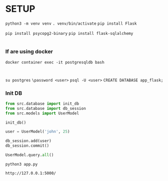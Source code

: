 # SETUP

`python3 -m venv venv`
`. venv/bin/activate`
`pip install Flask`

`pip install psycopg2-binary`
`pip install flask-sqlalchemy`

#
### If are using docker
`docker container exec -it postgresqldb bash`
#

`su postgres`
`\password <user>`
`psql -U <user>`
`CREATE DATABASE app_flask;`

### Init DB

```py
from src.database import init_db
from src.database import db_session
from src.models import UserModel

init_db()

user = UserModel('john', 25)

db_session.add(user)
db_session.commit()

UserModel.query.all()
```

`python3 app.py`

`http://127.0.0.1:5000/`
